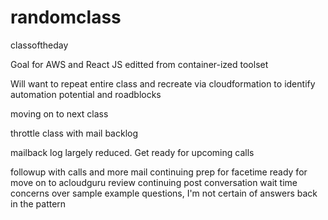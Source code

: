 # randomclass
classoftheday

Goal for AWS and React JS
editted from container-ized toolset

Will want to repeat entire class and recreate via cloudformation to identify
automation potential and roadblocks

moving on to next class

throttle class with mail backlog

mailback log largely reduced.   Get ready for upcoming calls

followup with calls
and more mail continuing
prep for facetime
ready for move
on to acloudguru review
continuing
post conversation wait time
concerns over sample example questions, I'm not certain of answers
back in the pattern

